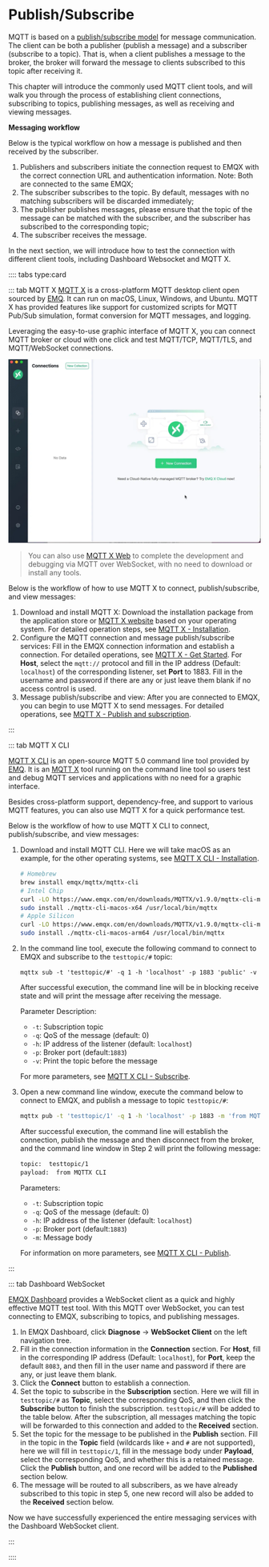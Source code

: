 # Publish/Subscribe

MQTT is based on a [publish/subscribe model](../mqtt/mqtt-publish-and-subscribe.md) for message communication. The client can be both a publisher (publish a message) and a subscriber (subscribe to a topic). That is, when a client publishes a message to the broker, the broker will forward the message to clients subscribed to this topic after receiving it.

This chapter will introduce the commonly used MQTT client tools, and will walk you through the process of establishing client connections, subscribing to topics, publishing messages, as well as receiving and viewing messages.

**Messaging workflow**

Below is the typical workflow on how a message is published and then received by the subscriber. 

1. Publishers and subscribers initiate the connection request to EMQX with the correct connection URL and authentication information. Note: Both are connected to the same EMQX;
2. The subscriber subscribes to the topic. By default, messages with no matching subscribers will be discarded immediately;
3. The publisher publishes messages, please ensure that the topic of the message can be matched with the subscriber, and the subscriber has subscribed to the corresponding topic;
4. The subscriber receives the message.

In the next section, we will introduce how to test the connection with different client tools, including Dashboard Websocket and MQTT X. 

:::: tabs type:card

::: tab MQTT X
[MQTT X](https://mqttx.app) is a cross-platform MQTT desktop client open sourced by [EMQ](https://www.emqx.com). It can run on macOS, Linux, Windows, and Ubuntu. MQTT X has provided features like support for customized scripts for MQTT Pub/Sub simulation, format conversion for MQTT messages, and logging. 

Leveraging the easy-to-use graphic interface of MQTT X, you can connect MQTT broker or cloud with one click and test MQTT/TCP, MQTT/TLS, and MQTT/WebSocket connections. 

![mqttx over view](./assets/mqttx-gif.gif)

> You can also use [MQTT X Web](http://www.emqx.io/online-mqtt-client#/recent_connections) to complete the development and debugging via MQTT over WebSocket, with no need to download or install any tools. 

Below is the workflow of how to use MQTT X to connect, publish/subscribe, and view messages:

1. Download and install MQTT X: Download the installation package from the application store or [MQTT X website](https://mqttx.app/) based on your operating system. For detailed operation steps, see [MQTT X - Installation](https://mqttx.app/docs/downloading-and-installation).
2. Configure the MQTT connection and message publish/subscribe services: Fill in the EMQX connection information and establish a connection. For detailed operations, see [MQTT X - Get Started](https://mqttx.app/docs/get-started#connect). For **Host**, select the `mqtt://` protocol and fill in the IP address (Default: `localhost`) of the corresponding listener, set **Port** to 1883. Fill in the username and password if there are any or just leave them blank if no access control is used. 
3. Message publish/subscribe and view: After you are connected to EMQX, you can begin to use MQTT X to send messages. For detailed operations, see [MQTT X - Publish and subscription](https://mqttx.app/docs/get-started#publish-and-subscription).

:::

::: tab MQTT X CLI

[MQTT X CLI](https://mqttx.app/cli) is an open-source MQTT 5.0 command line tool provided by [EMQ](https://www.emqx.com). It is an [MQTT X](https://mqttx.app) tool running on the command line tool so users test and debug MQTT services and applications with no need for a graphic interface. 

Besides cross-platform support, dependency-free, and support to various MQTT features, you can also use MQTT X for a quick performance test. 

Below is the workflow of how to use MQTT X CLI to connect, publish/subscribe, and view messages:

1. Download and install MQTT CLI. Here we will take macOS as an example, for the other operating systems, see [MQTT X CLI - Installation](https://mqttx.app/docs/cli/downloading-and-installation). 

   ```bash
   # Homebrew
   brew install emqx/mqttx/mqttx-cli
   # Intel Chip
   curl -LO https://www.emqx.com/en/downloads/MQTTX/v1.9.0/mqttx-cli-macos-x64
   sudo install ./mqttx-cli-macos-x64 /usr/local/bin/mqttx
   # Apple Silicon
   curl -LO https://www.emqx.com/en/downloads/MQTTX/v1.9.0/mqttx-cli-macos-arm64
   sudo install ./mqttx-cli-macos-arm64 /usr/local/bin/mqttx
   ```


2. In the command line tool, execute the following command to connect to EMQX and subscribe to the `testtopic/#` topic:

   ```shell
   mqttx sub -t 'testtopic/#' -q 1 -h 'localhost' -p 1883 'public' -v
   ```

   After successful execution, the command line will be in blocking receive state and will print the message after receiving the message.

   Parameter Description:

   - `-t`: Subscription topic
   - `-q`: QoS of the message (default: 0)
   - `-h`: IP address of the listener (default: `localhost`)
   - `-p`: Broker port (default:`1883`)
   - `-v`: Print the topic before the message

   For more parameters, see  [MQTT X CLI - Subscribe](https://mqttx.app/docs/cli/get-started#subscribe).

3. Open a new command line window, execute the command below to connect to EMQX, and publish a message to topic `testtopic/#`:

   ```bash
   mqttx pub -t 'testtopic/1' -q 1 -h 'localhost' -p 1883 -m 'from MQTTX CLI'
   ```

   After successful execution, the command line will establish the connection, publish the message and then disconnect from the broker, and the command line window in Step 2 will print the following message:

   ```bash
   topic:  testtopic/1
   payload:  from MQTTX CLI
   ```

   Parameters:

   - `-t`: Subscription topic
   - `-q`: QoS of the message (default: 0)
   - `-h`: IP address of the listener (default: `localhost`)
   - `-p`: Broker port (default:`1883`)
   - `-m`: Message body

   For information on more parameters, see  [MQTT X CLI - Publish](https://mqttx.app/docs/cli/get-started#publish).

:::

::: tab Dashboard WebSocket 

[EMQX Dashboard](../dashboard/introduction.md) provides a WebSocket client as a quick and highly effective MQTT test tool. With this MQTT over WebSocket, you can test connecting to EMQX, subscribing to topics, and publishing messages.  

1. In EMQX Dashboard, click **Diagnose** -> **WebSocket Client** on the left navigation tree. 
2. Fill in the connection information in the **Connection** section. For **Host**, fill in the corresponding IP address (Default:  `localhost`), for **Port**, keep the default  `8083`, and then fill in the user name and password if there are any, or just leave them blank. 
3. Click the **Connect** button to establish a connection.
4. Set the topic to subscribe in the **Subscription** section. Here we will fill in  `testtopic/#` as **Topic**, select the corresponding QoS, and then click the **Subscribe** button to finish the subscription.  `testtopic/#`  will be added to the table below. After the subscription, all messages matching the topic will be forwarded to this connection and added to the **Received** section.
5. Set the topic for the message to be published in the **Publish** section. Fill in the topic in the **Topic** field (wildcards like `+` and `#` are not supported), here we will fill in `testtopic/1`, fill in the message body under **Payload**, select the corresponding QoS, and whether this is a retained message. Click the **Publish** button, and one record will be added to the **Published** section below.
6. The message will be routed to all subscribers, as we have already subscribed to this topic in step 5, one new record will also be added to the **Received** section below.

Now we have successfully experienced the entire messaging services with the Dashboard WebSocket client. 

:::

::::
